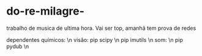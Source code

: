 # do-re-milagre-
trabalho de musica de ultima hora. Vai ser top, amanhã tem prova de redes


dependentes químicos: \n
visão:
pip scipy \n
pip imutils \n
som: \n
pip pydub \n
